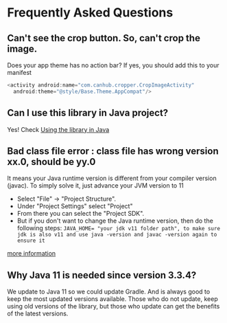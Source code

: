 # Frequently Asked Questions

## Can't see the crop button. So, can't crop the image.
Does your app theme has no action bar? If yes, you should add this to your manifest
```kt
<activity android:name="com.canhub.cropper.CropImageActivity"
  android:theme="@style/Base.Theme.AppCompat"/>
```

## Can I use this library in Java project?
Yes! Check [Using the library in Java](https://github.com/CanHub/Android-Image-Cropper/blob/main/.documentation/java_usage.md)

## Bad class file error : class file has wrong version xx.0, should be yy.0
It means your Java runtime version is different from your compiler version (javac).
To simply solve it, just advance your JVM version to 11

- Select "File" -> "Project Structure".
- Under "Project Settings" select "Project"
- From there you can select the "Project SDK".
- But if you don't want to change the Java runtime version, then do the following steps:
`JAVA_HOME= "your jdk v11 folder path", to make sure jdk is also v11 and use java -version and javac -version again to ensure it`

[more information](https://stackoverflow.com/a/4692743/3117650)

## Why Java 11 is needed since version 3.3.4?
We update to Java 11 so we could update Gradle. 
And is always good to keep the most updated versions available. 
Those who do not update, keep using old versions of the library, but those who update can get the benefits of the latest versions.

